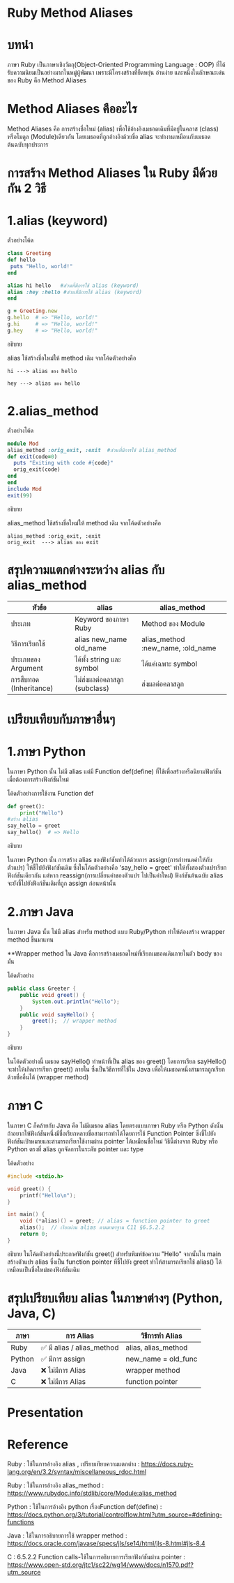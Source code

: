 # Ruby Method Aliases
# บทนำ
  ภาษา Ruby เป็นภาษาเชิงวัตถุ(Object-Oriented Programming Language : OOP) ที่ได้รับความนิยมเป็นอย่างมากในหมู่ผู้พัฒนา เพราะมีโครงสร้างที่ยืดหยุ่น อ่านง่าย และหนึ่งในลักษณะเด่นของ Ruby คือ Method Aliases 

# Method Aliases คืออะไร
Method Aliases คือ การสร้างชื่อใหม่ (alias) เพื่อใช้อ้างอิงเมธอดเดิมที่มีอยู่ในคลาส (class) หรือโมดูล (Module)เดียวกัน โดยเมธอดที่ถูกอ้างอิงด้วยชื่อ alias จะทำงานเหมือนกับเมธอดต้นฉบับทุกประการ
# การสร้าง Method Aliases ใน Ruby มีด้วยกัน 2 วิธี
# 1.alias (keyword)
   ตัวอย่างโค้ด
   ```ruby
class Greeting
  def hello
    puts "Hello, world!"
  end

  alias hi hello   #ส่วนที่มีการใช้ alias (keyword)
  alias :hey :hello #ส่วนที่มีการใช้ alias (keyword)
end

g = Greeting.new
g.hello  # => "Hello, world!"
g.hi     # => "Hello, world!"
g.hey    # => "Hello, world!" 
```
อธิบาย

alias ใช้สร้างชื่อใหม่ให้ method เดิม จากโค้ดตัวอย่างคือ
```
hi ---> alias ของ hello

hey ---> alias ของ hello
```


# 2.alias_method
  ตัวอย่างโค้ด
  ```ruby
  module Mod
  alias_method :orig_exit, :exit  #ส่วนที่มีการใช้ alias_method
  def exit(code=0)
    puts "Exiting with code #{code}"
    orig_exit(code)
  end
end
include Mod
exit(99)
```

อธิบาย

alias_method ใช้สร้างชื่อใหม่ให้ method เดิม จากโค้ดตัวอย่างคือ
```
alias_method :orig_exit, :exit
orig_exit  ---> alias ของ exit
```

# สรุปความแตกต่างระหว่าง alias กับ alias_method

| หัวข้อ | alias | alias_method |
| --------------- | --------------- | --------------- |
| ประเภท | Keyword ของภาษา Ruby | Method ของ Module |
| วิธีการเรียกใช้ | alias new_name old_name | alias_method :new_name, :old_name |
| ประเภทของ Argument | ได้ทั้ง string และ symbol | ได้แค่เฉพาะ symbol |
| การสืบทอด (Inheritance) | ไม่ส่งผลต่อคลาสลูก (subclass) | ส่งผลต่อคลาสลูก |

# เปรียบเทียบกับภาษาอื่นๆ
# 1.ภาษา Python
ในภาษา Python นั้น ไม่มี alias แต่มี Function def(define) ที่ใช้เพื่อสร้างหรือนิยามฟังก์ชัน เมื่อต้องการสร้างฟังก์ชันใหม่ 

โค้ดตัวอย่างการใช้งาน Function def
```python
def greet():
    print("Hello")
#สร้าง alias
say_hello = greet
say_hello()  # => Hello
```
อธิบาย

ในภาษา Python นั้น การสร้าง alias ของฟังก์ชันทำได้ด้วยการ assign(การกำหนดค่าให้กับตัวแปร) ให้ชี้ไปยังฟังก์ชันเดิม ซึ่งในโค้ดตัวอย่างคือ 'say_hello = greet' ทำให้ทั้งสองตัวแปรเรียกฟังก์ชันเดียวกัน แต่หาก reassign(การเปลี่ยนค่าของตัวแปร ไปเป็นค่าใหม่) ฟังก์ชันต้นฉบับ alias จะยังชี้ไปยังฟังก์ชันเดิมที่ถูก assign ก่อนหน้านั้น


# 2.ภาษา Java
ในภาษา Java นั้น ไม่มี alias สำหรับ method แบบ Ruby/Python ทำให้ต้องสร้าง wrapper method ขึ้นมาแทน

**Wrapper method ใน Java คือการสร้างเมธอดใหม่ที่เรียกเมธอดเดิมภายในตัว body ของมัน

โค้ดตัวอย่าง
```java
public class Greeter {
    public void greet() {
        System.out.println("Hello");
    }
    public void sayHello() {
        greet();  // wrapper method
    }
}
```

อธิบาย

ในโค้ดตัวอย่างนี้ เมธอด sayHello() ทำหน้าที่เป็น alias ของ greet() โดยการเรียก sayHello() จะทำให้เกิดการเรียก greet() ภายใน ซึ่งเป็นวิธีการที่ใช้ใน Java เพื่อให้เมธอดหนึ่งสามารถถูกเรียกด้วยชื่ออื่นได้ (wrapper method)

# ภาษา C
ในภาษา C ก็คล้ายกับ Java คือ ไม่มีเมธอด alias โดยตรงแบบภาษา Ruby หรือ Python ดังนั้นถ้าอยากให้ฟังก์ชันหนึ่งมีชื่อเรียกหลายชื่อสามารถทำได้โดยการใช้ Function Pointer ซึ่งชี้ไปยังฟังก์ชันเป้าหมายและสามารถเรียกใช้งานผ่าน pointer ได้เหมือนชื่อใหม่ 
วิธีนี้ต่างจาก Ruby หรือ Python ตรงที่ alias ถูกจัดการในระดับ pointer และ type

โค้ดตัวอย่าง
```c
#include <stdio.h>

void greet() {
    printf("Hello\n");
}

int main() {
    void (*alias)() = greet; // alias = function pointer to greet
    alias();  // เรียกผ่าน alias ตามมาตรฐาน C11 §6.5.2.2
    return 0;
}
```

อธิบาย
ในโค้ดตัวอย่างนี้ประกาศฟังก์ชัน greet() สำหรับพิมพ์ข้อความ "Hello" จากนั้นใน main สร้างตัวแปร alias ซึ่งเป็น function pointer ที่ชี้ไปยัง greet ทำให้สามารถเรียกใช้ alias() ได้เหมือนเป็นชื่อใหม่ของฟังก์ชันเดิม



# สรุปเปรียบเทียบ alias ในภาษาต่างๆ (Python, Java, C)
| ภาษา | การ Alias | วิธีการทำ Alias |
| --------------- | --------------- | --------------- |
| Ruby | ✅ มี alias / alias_method | alias, alias_method |
| Python | ✅ มีการ assign | new_name = old_func |
| Java | ❌ ไม่มีการ Alias | wrapper method |
| C | ❌ ไม่มีการ Alias | function pointer |


# Presentation




# Reference
Ruby : ใช้ในการอ้างอิง alias  , เปรียบเทียบความแตกต่าง : https://docs.ruby-lang.org/en/3.2/syntax/miscellaneous_rdoc.html  

Ruby : ใช้ในการอ้างอิง alias_method : https://www.rubydoc.info/stdlib/core/Module:alias_method  

Python : ใช้ในการอ้างอิง python เรื่องFunction def(define) : https://docs.python.org/3/tutorial/controlflow.html?utm_source=#defining-functions 

Java : ใช้ในการอธิบายการใช้ wrapper method : https://docs.oracle.com/javase/specs/jls/se14/html/jls-8.html#jls-8.4   

C : 6.5.2.2 Function calls-ใช้ในการอธิบายการเรียกฟังก์ชันผ่าน pointer : https://www.open-std.org/jtc1/sc22/wg14/www/docs/n1570.pdf?utm_source    

